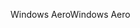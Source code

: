 <span data-ttu-id="b3e52-101">Windows Aero</span><span class="sxs-lookup"><span data-stu-id="b3e52-101">Windows Aero</span></span>